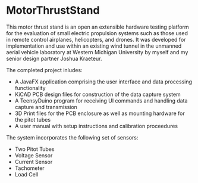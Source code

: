 # MotorThrustStand
This motor thrust stand is an open an extensible hardware testing platform for the evaluation of small electric propulsion systems such as those used in remote control airplanes, helicopters, and drones. It was developed for implementation and use within an existing wind tunnel in the unmanned aerial vehicle laboratory at Western Michigan University by myself and my senior design partner Joshua Kraeteur.

The completed project inludes: 

- A JavaFX application comprising the user interface and data processing functionality
- KiCAD PCB design files for construction of the data capture system
- A TeensyDuino program for receiving UI commands and handling data capture and transmission
- 3D Print files for the PCB enclosure as well as mounting hardware for the pitot tubes
- A user manual with setup instructions and calibration proceedures
  
The system incorporates the following set of sensors:

- Two Pitot Tubes
- Voltage Sensor
- Current Sensor
- Tachometer
- Load Cell
